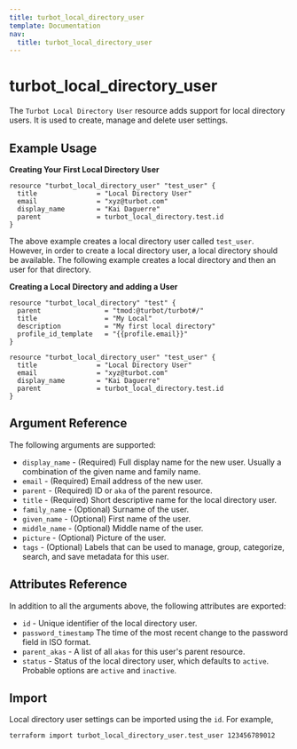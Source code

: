 ```yaml
---
title: turbot_local_directory_user
template: Documentation
nav:
  title: turbot_local_directory_user
---
```


# turbot\_local\_directory\_user

The `Turbot Local Directory User` resource adds support for local directory users. It is used to create, manage and delete user settings.

## Example Usage

**Creating Your First Local Directory User**

```hcl
resource "turbot_local_directory_user" "test_user" {
  title               = "Local Directory User"
  email               = "xyz@turbot.com"
  display_name        = "Kai Daguerre"
  parent              = turbot_local_directory.test.id
}
```
The above example creates a local directory user called `test_user`. However, in order to create a local directory user, a local directory should be available. The following example creates a local directory and then an user for that directory.

**Creating a Local Directory and adding a User**

```hcl
resource "turbot_local_directory" "test" {
  parent                = "tmod:@turbot/turbot#/"
  title                 = "My Local"
  description           = "My first local directory"
  profile_id_template   = "{{profile.email}}"
}

resource "turbot_local_directory_user" "test_user" {
  title               = "Local Directory User"
  email               = "xyz@turbot.com"
  display_name        = "Kai Daguerre"
  parent              = turbot_local_directory.test.id
}
```

## Argument Reference

The following arguments are supported:

- `display_name` - (Required) Full display name for the new user. Usually a combination of the given name and family name.
- `email` - (Required) Email address of the new user.
- `parent` - (Required) ID or `aka` of the parent resource.
- `title` - (Required) Short descriptive name for the local directory user.
- `family_name` - (Optional) Surname of the user.
- `given_name` - (Optional) First name of the user.
- `middle_name` - (Optional) Middle name of the user.
- `picture` - (Optional) Picture of the user.
- `tags` - (Optional) Labels that can be used to manage, group, categorize, search, and save metadata for this user.

## Attributes Reference

In addition to all the arguments above, the following attributes are exported:

- `id` - Unique identifier of the local directory user.
- `password_timestamp` The time of the most recent change to the password field in ISO format.
- `parent_akas` -  A list of all `akas` for this user's parent resource.
- `status` -  Status of the local directory user, which defaults to `active`. Probable options are `active` and `inactive`.

## Import

Local directory user settings can be imported using the `id`. For example,

```
terraform import turbot_local_directory_user.test_user 123456789012
```

